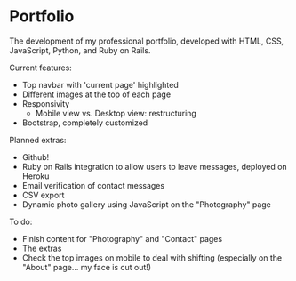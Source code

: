 # Portfolio
The development of my professional portfolio, developed with HTML, CSS, JavaScript, Python, and Ruby on Rails.

Current features:
- Top navbar with 'current page' highlighted
- Different images at the top of each page
- Responsivity
  - Mobile view vs. Desktop view: restructuring
- Bootstrap, completely customized

Planned extras:
- Github!
- Ruby on Rails integration to allow users to leave messages, deployed on Heroku
- Email verification of contact messages
- CSV export
- Dynamic photo gallery using JavaScript on the "Photography" page

To do:
- Finish content for "Photography" and "Contact" pages
- The extras
- Check the top images on mobile to deal with shifting (especially on the "About" page... my face is cut out!)
